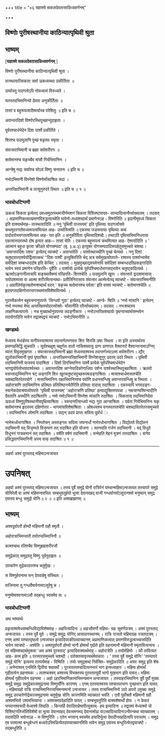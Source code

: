 +++
title = "०६ यज्ञाश्वे सकलदेवतासान्निध्यवर्णनम्"

+++


## विष्णोः पुरीषस्थानीया काठिन्यात्पृथिवी श्रुता

## **भाष्यम्**

\[**यज्ञाश्वे सकलदेवतासान्निध्यवर्णनम्** \]

विष्णोः पुरीषस्थानीया काठिन्यात्पृथिवी श्रुता ।

तत्स्थत्वात्सिकताः सर्वा ऊबध्यस्थाः प्रकीर्तिताः ॥

उर्व्यास्तु पादगत्वेऽपि नोवध्यत्वं विरुध्यते ।

यतस्तदभिमानिन्यो देवता अनुकीर्तिताः ॥

तासां व बहुरूपत्वादैश्वर्याच्च परेशितुः ॥ इति च ॥

अवान्तरदिशो विष्णोरस्थिपुच्छान्युदाहृताः ।

पूर्वपश्चार्धभेदेन दिशः पार्श्वे प्रकीर्तिते ।

शिरश्च पादमूलानि पुच्छं षडृतवः स्मृताः ।

संवत्सराभिमानी च ब्रह्मा सर्वशरीरगः ॥

क्लोमानश्च यकृच्चैव मांसौ गिर्यभिमानिनः ।

आन्त्रेषु नद्यः सर्वाश्च सोऽयं विष्णुः सनातनः ॥ इति च ॥

नभोऽभिमानी विघ्नेशो विष्णोर्मांसाश्रितः सदा ।

अन्तरिक्षाभिमानी च तत्सूनुरुदरे स्थितः ॥ इति च ॥ १ ॥

### **भावबोधटिप्पणी**

ऊबध्यं सिकता इत्येतद् उवध्यमुदरस्थमजीर्णमशनं सिकता विश्लिष्टावयव- साम्यादित्यन्यैर्व्याख्यातम् । तदसत् । अप्रामाणिकत्वात्प्रमाणविरुद्धत्वाच्चेति भावेनो-वध्यशब्दार्थं प्रमाणेनाऽह - विष्णोरिति ॥ इदानीमूवध्यं सिकता इति वाक्यार्थमाह– तत्स्थत्वादिति ॥ ननु 'पृथिवी पाजस्यम्' इति पृथिव्याः पादगत्वोक्तेः कथमुदरगतोवध्यरूपत्वमित्यत आह- उर्व्यास्त्विति ॥ एकस्या जडरूपायाः पृथिव्याः कथं पादोदरोभयगतत्वमित्यत आह- यत इति ॥ अनुकीर्तिताः पृथिव्यादिशब्दैः। तथाऽपि पृथिव्यभिमानिधराया एकत्वात्तदवस्थो दोष इत्यत आह— तासां चेति । एकस्या बहुरूपत्वं कथमित्यत आह- ऐश्वर्यादिति ॥ ' आत्मानं बहुधा कृत्वा क्रीडते योगसम्पदा' (बृ. ३.७.३) इत्युक्त योगसम्पदादिरूपहेतुसमुच्चये चशब्दः। ‘अवान्तरदिशः पशवः' इत्येतद् व्याचष्टे - अवान्तरेति । पार्श्वस्थास्थीनि पुच्छं चेत्यर्थः । ननु दिशां चतुष्ट्वात्पार्श्वयोर्द्वित्वात्कथं ‘'दिशः पार्श्वे' इत्युक्तिरिति चेद् अत्र सर्वमुखत्वोपपत्ते- रश्वस्य पार्श्वाभ्यामेव सर्वदिशां सम्बन्धाददोष इति केचित् । तदसत् । मुखपुच्छाद्यवयवेनापि सर्वदिशां सम्बन्धादतिप्रसङ्गादिति भावेन स्वयं प्रमाणेन परिहरति– पूर्वेति ॥ पार्श्वयोः प्रत्येकं पूर्वपश्चिमार्धभागसद्भावेन चतुष्ट्वादित्यर्थः । ऋतवोऽङ्गानीत्यत्रापि सङ्ख्यावैषम्यं परिहरति- शिरश्चेति ॥ पादमूलानि खुराः । संवत्सरो द्वादशमासास् त्रयोदशमासा वा आत्मा शरीरमित्यन्यथा- प्रतीतिनिरासाय संवत्सर आत्मेत्येतद् व्याचष्टे - संवत्सराभिमानीति ॥ अप्रतीतेर्यकृत्क्लोमन्शब्दार्थं वदन् ' यकृच्च क्लोमानश्च पर्वताः' इति वाक्यं व्याचष्टे - क्लोमानश्चेति ॥ हृदयगतदक्षिणोत्तरभागस्थमांसविशेषावित्यर्थः ।

गुदस्यैकत्वेन बहुवचनानुपपत्तेः 'सिन्धवो गुदाः' इत्येतद् व्याचष्टे - आन्त्रे- ष्विति ॥ 'नभो मांसानि ' इत्येतन् नभो नभस्था मेघा अन्तरिक्षस्योदरत्वोक्ते- र्मांसानीति परैर्व्याख्यातम् । तदसत् । नभःशब्दस्य लाक्षणिकत्वापत्तेः । नच मुख्यार्थानुपपत्त्या तदङ्गीकारः । नभोऽन्तरिक्षशब्दयोः पृथग्वाच्यार्थसम्भवेन तदयोगादिति भावेन तद्वाक्यद्वयं व्याचष्टे - नभोऽभिमानीति ॥

### **खण्डार्थः**

मेध्यस्य मेधार्हस्य यागीयस्याश्वस्य तदन्तर्गतभगवतः शिरः शिरसि उषाः स्थिता । वा इति अस्यार्थस्य प्रमाणप्रसिद्धिं सूचयति । सूर्यश्चक्षुश् चक्षुर्गतः वातो नासिक्यवायुः प्राणः प्राणगतः वैश्वानरो वैश्वानरनामाऽग्निर् व्यात्तं विवृतमुखगतः । संवत्सरस्तदभिमानी ब्रह्मा मेध्यस्याश्वस्य तदन्तर्गस्याऽत्मा सर्वशरीरगः। द्यौर् द्युलोकाभिमानी पृष्ठं पृष्ठाश्रितः । अन्तरिक्षमन्तरिक्षाभिमानी विघ्नेशसूनुर् उदरम् उदरे स्थितः । पृथिवी तदभिमानिनी पाजस्यं पादाश्रिता । दिशो दिगभिमानिनः पार्श्वे प्रत्येकं पूर्वपश्चिमार्धभेदेन भागद्वयोपेतोभयपार्श्वस्थाः । अवान्तरदिश आग्नेयादिकोणाधिपाः पर्शनः पार्श्वस्थास्थिपुच्छाश्रिताः । ऋतवो वसन्ताद्यभिमानिनः षट् अङ्गानि शिरः खुरचतुष्टयपुच्छरूपषडङ्गाश्रिताः । मासाश्चार्धमासाश्चेति चशब्दावितरेतरयोगे । मासाभिमानिनः पक्षाभिमानिनश्च पर्वाणि प्रधानसन्धिषु अवान्तरसन्धिषु च स्थिताः । अहोरात्राणि तदभिमानिनः प्रतिष्ठाः प्रतितिष्ठन्त्येतैरिति प्रतिष्ठाः पादास् तदाश्रिताः । एकस्यापि भगवदङ्ग- स्यानेकदेवाश्रयत्वोपपत्तेः 'पृथिवी पाजस्यम्' 'अहोरात्राणि प्रतिष्ठा' इत्याद्युक्तिरुपपन्ना । नक्षत्राण्यश्विन्यादीनि दैवतानि अस्थीनि तदाश्रितानि । नमो नमोऽभिमानी विघ्नेशः मांसानि तदाश्रितः । सिकतास् तदभिमानिदेवा ऊवध्यं विष्णुपुरीषस्थानीयपृथिव्याश्रिताः । स्यन्दनात्सिन्धवो नद्यः गुदा आन्त्राश्रिताः । पर्वता गिर्यभिमानिनः यकृ क्लोमानश्च हृदयस्य दक्षिणोत्तर - भागमांसविशेषाश्रिताः । ओषधयश्च वनस्पतयश्चेति चशब्दावितरेतरसमुच्चये । तदभिमानिनः लोमानि तदाश्रिताः । उद्यन् उदयं प्राप्तः सविता पूर्वार्ध ः

नाभेरूर्ध्वभागाश्रितः । निम्लोचन् अस्तङ्गतः सविता जघनार्धो नाभेरधोभागाश्रितः । विद्योतते विद्योतनं तदभिमानी यद् विजृम्भते विजृम्भणं तत् तदाश्रित इति योजना । स्तनयति गर्जनं तदभिमानी । यद् विधूते विधूननं गात्रकम्पनं तत् तदाश्रितः । वर्षति वर्षणं तदभिमानी । यन्मेहति मेहनं मूत्रणं तत्तदाश्रितः । वागेव प्रसिद्धवागभिमानिनी अस्य वाक् तदाश्रित ॥ १ ॥

------------------------------------------------------------------------

अहर्वा अश्वं पुरस्ताद् महिमाऽन्वजायत

# **उपनिषत्**

अहर्वा अश्वं पुरस्ताद् महिमाऽन्वजायत । तस्य पूर्वे समुद्रे योनौ रात्रिरेनं पश्चान्महिमाऽन्वजायत तस्यापरे समुद्रे योनिरेतौ वा अश्वं महिमानावभितः सम्बभूवतुर्हयो भूत्वा देवानवहद् वाजी गन्धर्वानर्वाऽसुरानश्वो मनुष्यान् समुद्र एवास्य बन्धुः समुद्रो योनिः॥ २ ॥ ॥ इति अश्वब्राह्मणम् ॥

## **भाष्यम्**

अश्वपूर्वापरौ होम्यौ महिमानौ ग्रहौ स्मृतौ ।

अहोरात्राभिमन्तारौ तयोरप्यभिमानिनौ ॥

कामश्चाथ रतिश्चैव विष्णुब्रह्मशरीरजौ

समुद्रेकात् समुद्रस्तु विष्णुः पूर्वमुदाहृतः ॥

उपचारेण तूद्रेकादपरश्च चतुर्मुखः ।

स विष्णुर्हयनामा सन् देववाहेषु संस्थितः ।

वाजिनामा तु गन्धर्वेष्वर्वनामाऽसुरेषु च ।

मनुष्येष्वश्वनामाऽसौ तद्बन्धुः स्वयमेव सः ॥

### **भावबोधटिप्पणी**

अथ भाष्यार्थः

प्रकृताश्वमेधसम्बन्धिविद्याविशेषमाह - अहरित्यादिना ॥ अहःसौवर्णो महिमा- ग्रहः सुवर्णपात्रम् । अश्वं पुरस्ताद् अन्वजायत । तस्य पूर्वे पूर्वः । समुद्रे समुद्रः योनिर् आसादनस्थानम् । रात्रिः राजतो महिमाग्रहः रजतपात्रम् । एनम् अश्वं पश्चात्पृष्ठतो ऽन्वजायत इत्यादिपरकीयव्याख्यानम् अप्रामाणिकत्वात् प्रमाणविरुद्धत्वाच्चासदिति भावेन व्याचष्टे - अश्वेति ॥ अश्वपूर्वापरौ होम्यो भागौ होमार्थं गृह्येते इति ग्रहनामानौ महिमानौ स्मृतावित्यन्वयः । एवं महिमशब्दार्थमुक्त्वा 'अव अश्वं पुरस्ताद्' इत्यादिवाक्यार्थमाह् - अहोरात्रेति ॥ तयोर्महिमोः । कौ तावित्यत आह- काम इति ॥ परस्परसमुच्चये चशब्दौ । परोक्तव्यावृत्त्यर्थमेवकारः । ' तस्य पूर्वे समुद्रे योनिः' 'तस्यापरे समुद्रे योनिः' इत्यस्य तात्पर्यमाह - विष्विति । तयोः समुद्रशब्दं निर्वक्ति– समुद्रेकादिति ॥ अपरः समुद्र इति शेषः । अनेनाश्वम् एनमिति द्वितीया षष्ठ्यर्थे । पुरस्तात्पश्चादित्यनन्तरं भाग इत्यध्याहारः । महिमा होमार्थं गृहीतत्वेन ग्रहनामकः । ततश्चाश्वम् अश्वस्य विभक्तस्य पुरस्तात्पूर्वी भागो मुखभाग इति यावत्। महिमा होमार्थं गृहीतत्वेन ग्रहनामा । अहो ऽहरभिमानिकामाभिमन्यमान अन्वजायत । तस्याहरभिमानिनः पूर्वे पूर्वो मुख्यः समुद्रे समुद्रः समुद्रेकात्समुद्रनामा विष्णुर्योनिः कारणम् । एनम् एतस्याश्वस्य पश्चात्परभागः पुच्छभाग इति यावत् । महिमाग्रहो रात्रिः रात्र्यभिमानिरत्यभिमन्यमानो ऽन्वजायत । तस्य रात्र्यभिमानिनो ऽपरे अपरो ऽमुख्यः समुद्रे समुद्र उपचारेणोद्रेकात्समुद्रनामा चतुर्मुखः योनिः कारणमिति व्याख्यातं भवति । एतौ पूर्वोक्तौ महिमानौ ग्रहौ अश्वमभितो ऽश्वमभिव्याप्य । अश्वसमग्रदेहादिति यावत् । सम्बभूवतुरिति वाक्यशेषार्थो ज्ञेयः । न केवलं भगवानश्वरूपी मेध्याश्वे तिष्ठति । किन्तर्हि देवादिवाहेष्वपीत्युक्तम्- हय इत्यादिना ॥ तद्वाक्यं मेध्याश्वो यो विशिष्टगतिर्जातिविशेषो वा भूत्वा देवानवहद् देवत्वमगमद् देवानामोढा वाऽभवदित्यादिनाऽन्यैरन्यथा व्याख्यातम् । तदसदिति भावेनाऽह - स विष्णुरिति । एतेन भगवान् स्वयमेव हयादिर्भूत्वा देवादीनवहदित्यपि परास्तम् । समुद्र एव परमात्मा बन्धुर्बन्धनं बध्यतेऽस्मिन्नित्येतदपव्याख्यानमिति भावेन समुद्र एवास्य बन्धुरित्येतद्व्याचष्टे - तद्बन्धुरिति ॥


